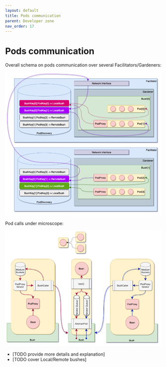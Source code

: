 ```yaml
---
layout: default
title: Pods communication
parent: Developer zone
nav_order: 17
---
```

Pods communication
========

<!-- START doctoc generated TOC please keep comment here to allow auto update -->
<!-- DON'T EDIT THIS SECTION, INSTEAD RE-RUN doctoc TO UPDATE -->
<!-- END doctoc generated TOC please keep comment here to allow auto update -->

Overall schema on pods communication over several Facilitators/Gardeners:

![Pods communication][pods-communication]

Pod calls under microscope:

![Pod calls][pod-calls]

* [TODO provide more details and explanation]
* [TODO cover Local/Remote bushes]

[pods-communication]: assets/pods-communication.png "Pods communication"
[pod-calls]: assets/pod-calls.png "Pod calls"